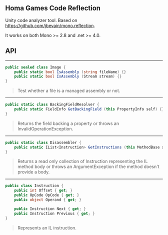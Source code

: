 ## Homa Games Code Reflection

Unity code analyzer tool. Based on https://github.com/jbevain/mono.reflection.

It works on both Mono >= 2.8 and .net >= 4.0.

## API

***

```csharp
public sealed class Image {
	public static bool IsAssembly (string fileName) {}
	public static bool IsAssembly (Stream stream) {}
}
```

> Test whether a file is a managed assembly or not.

***

```csharp
public static class BackingFieldResolver {
	public static FieldInfo GetBackingField (this PropertyInfo self) {}
}
```

> Returns the field backing a property or throws an InvalidOperationException.

***

```csharp
public static class Disassembler {
	public static IList<Instruction> GetInstructions (this MethodBase self) {}
}
```

> Returns a read only collection of Instruction representing the
> IL method body or throws an ArgumentException if the method doesn't provide a body.

***

```csharp
public class Instruction {
	public int Offset { get; }
	public OpCode OpCode { get; }
	public object Operand { get; }

	public Instruction Next { get; }
	public Instruction Previous { get; }
}
```

> Represents an IL instruction.
